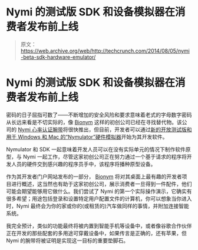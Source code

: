 # Nymi 的测试版 SDK 和设备模拟器在消费者发布前上线 

> 原文：<https://web.archive.org/web/http://techcrunch.com/2014/08/05/nymi-beta-sdk-hardware-emulator/>

# Nymi 的测试版 SDK 和设备模拟器在消费者发布前上线

密码的日子屈指可数了——不断增加的安全风险和要求意味着老式的字母数字密码从长远来看是不切实际的，像 [Bionym](https://web.archive.org/web/20230129090402/https://techcrunch.com/tag/bionym/) 这样的初创公司已经在寻找替代物。该公司的 [Nymi 心率认证腕带](https://web.archive.org/web/20230129090402/https://techcrunch.com/2013/09/03/nymi/)将很快推出，但目前，开发者可以通过[新的开放测试版和用于 Windows 和 Mac 的“Nymulator”硬件模拟器](https://web.archive.org/web/20230129090402/http://dev.getnymi.com/)开始为其开发软件。

Nymulator 和 SDK 一起意味着开发人员可以在没有实际单元的情况下制作软件原型，与 Nymi 一起工作，尽管这家初创公司正在努力通过一个基于请求的程序将开发人员的硬件交到感兴趣的程序员手中，该程序将播种原型设备。

作为其开发者门户网站发布的一部分， [Bionym](https://web.archive.org/web/20230129090402/http://www.crunchbase.com/organization/bionym) 将对其桌面上最有趣的开发者项目进行概述，这当然也有助于这家初创公司，展示消费者一旦得到一件配件，他们可能会期望能够用它做什么。我们尝试了 Nymi 的第一个实际操作演示，它确实有很多希望；用途包括登录和设置特定用户配置文件的计算机，你可以想象当你进入时，Nymi 最终会为你的家或你的(或租赁的)汽车做同样的事情，并附加连接智能系统。

我完全预计，类似的功能最终将被内置到智能手机等设备中，或者像谷歌合作伙伴正在开发的那些配套的多用途可穿戴设备中，如果传言是正确的，还有苹果，但 Nymi 的腕带将被证明是实现这一目标的重要垫脚石。